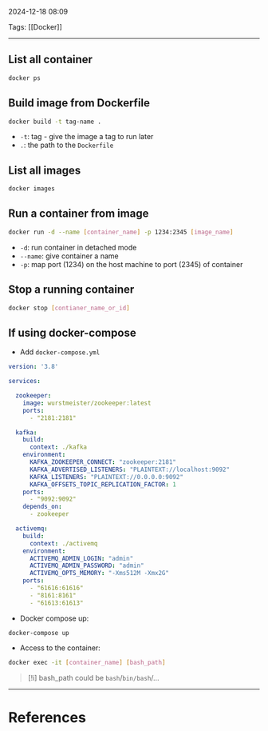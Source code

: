 2024-12-18 08:09

Tags: [[Docker]]

---

## List all container

```sh
docker ps
```

## Build image from Dockerfile
```sh
docker build -t tag-name .
```
- `-t`: tag - give the image a tag to run later
- `.`: the path to the `Dockerfile`

## List all images
```sh
docker images
```

## Run a container from image
```sh
docker run -d --name [container_name] -p 1234:2345 [image_name]
```
- `-d`: run container in detached mode
- `--name`: give container a name
- `-p`: map port (1234) on the host machine to port (2345) of container
## Stop a running container
```sh
docker stop [contianer_name_or_id]
```
## If using docker-compose
- Add `docker-compose.yml`
```yml
version: '3.8'

services:

  zookeeper:
    image: wurstmeister/zookeeper:latest
    ports:
      - "2181:2181"

  kafka:
    build:
      context: ./kafka
    environment:
      KAFKA_ZOOKEEPER_CONNECT: "zookeeper:2181"
      KAFKA_ADVERTISED_LISTENERS: "PLAINTEXT://localhost:9092"
      KAFKA_LISTENERS: "PLAINTEXT://0.0.0.0:9092"
      KAFKA_OFFSETS_TOPIC_REPLICATION_FACTOR: 1
    ports:
      - "9092:9092"
    depends_on:
      - zookeeper

  activemq:
    build:
      context: ./activemq
    environment:
      ACTIVEMQ_ADMIN_LOGIN: "admin"
      ACTIVEMQ_ADMIN_PASSWORD: "admin"
      ACTIVEMQ_OPTS_MEMORY: "-Xms512M -Xmx2G"
    ports:
      - "61616:61616"
      - "8161:8161"
      - "61613:61613"
```
- Docker compose up:
```
docker-compose up
```
- Access to the container:
```sh
docker exec -it [container_name] [bash_path]
``` 
> [!i] bash_path could be `bash`/`bin/bash`/...

---
# References